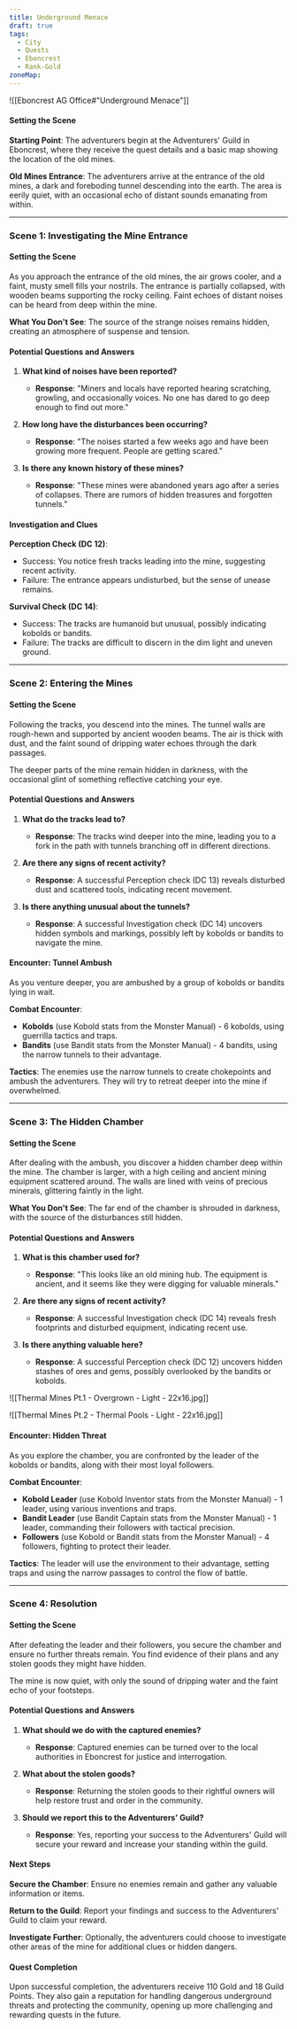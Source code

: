```yaml
---
title: Underground Menace
draft: true
tags:
  - City
  - Quests
  - Eboncrest
  - Rank-Gold
zoneMap:
---
```



![[Eboncrest AG Office#"Underground Menace"]]

#### Setting the Scene

**Starting Point**: The adventurers begin at the Adventurers' Guild in Eboncrest, where they receive the quest details and a basic map showing the location of the old mines.

**Old Mines Entrance**: The adventurers arrive at the entrance of the old mines, a dark and foreboding tunnel descending into the earth. The area is eerily quiet, with an occasional echo of distant sounds emanating from within.

---

### Scene 1: Investigating the Mine Entrance

#### Setting the Scene

As you approach the entrance of the old mines, the air grows cooler, and a faint, musty smell fills your nostrils. The entrance is partially collapsed, with wooden beams supporting the rocky ceiling. Faint echoes of distant noises can be heard from deep within the mine.

**What You Don't See**: The source of the strange noises remains hidden, creating an atmosphere of suspense and tension.

#### Potential Questions and Answers

1. **What kind of noises have been reported?**
   - **Response**: "Miners and locals have reported hearing scratching, growling, and occasionally voices. No one has dared to go deep enough to find out more."

2. **How long have the disturbances been occurring?**
   - **Response**: "The noises started a few weeks ago and have been growing more frequent. People are getting scared."

3. **Is there any known history of these mines?**
   - **Response**: "These mines were abandoned years ago after a series of collapses. There are rumors of hidden treasures and forgotten tunnels."

#### Investigation and Clues

**Perception Check (DC 12)**:
- Success: You notice fresh tracks leading into the mine, suggesting recent activity.
- Failure: The entrance appears undisturbed, but the sense of unease remains.

**Survival Check (DC 14)**:
- Success: The tracks are humanoid but unusual, possibly indicating kobolds or bandits.
- Failure: The tracks are difficult to discern in the dim light and uneven ground.

---

### Scene 2: Entering the Mines

#### Setting the Scene

Following the tracks, you descend into the mines. The tunnel walls are rough-hewn and supported by ancient wooden beams. The air is thick with dust, and the faint sound of dripping water echoes through the dark passages.

The deeper parts of the mine remain hidden in darkness, with the occasional glint of something reflective catching your eye.

#### Potential Questions and Answers

1. **What do the tracks lead to?**
   - **Response**: The tracks wind deeper into the mine, leading you to a fork in the path with tunnels branching off in different directions.

2. **Are there any signs of recent activity?**
   - **Response**: A successful Perception check (DC 13) reveals disturbed dust and scattered tools, indicating recent movement.

3. **Is there anything unusual about the tunnels?**
   - **Response**: A successful Investigation check (DC 14) uncovers hidden symbols and markings, possibly left by kobolds or bandits to navigate the mine.

#### Encounter: Tunnel Ambush

As you venture deeper, you are ambushed by a group of kobolds or bandits lying in wait.

**Combat Encounter**:
- **Kobolds** (use Kobold stats from the Monster Manual) - 6 kobolds, using guerrilla tactics and traps.
- **Bandits** (use Bandit stats from the Monster Manual) - 4 bandits, using the narrow tunnels to their advantage.

**Tactics**: The enemies use the narrow tunnels to create chokepoints and ambush the adventurers. They will try to retreat deeper into the mine if overwhelmed.

---

### Scene 3: The Hidden Chamber

#### Setting the Scene

After dealing with the ambush, you discover a hidden chamber deep within the mine. The chamber is larger, with a high ceiling and ancient mining equipment scattered around. The walls are lined with veins of precious minerals, glittering faintly in the light.

**What You Don't See**: The far end of the chamber is shrouded in darkness, with the source of the disturbances still hidden.

#### Potential Questions and Answers

1. **What is this chamber used for?**
   - **Response**: "This looks like an old mining hub. The equipment is ancient, and it seems like they were digging for valuable minerals."

2. **Are there any signs of recent activity?**
   - **Response**: A successful Investigation check (DC 14) reveals fresh footprints and disturbed equipment, indicating recent use.

3. **Is there anything valuable here?**
   - **Response**: A successful Perception check (DC 12) uncovers hidden stashes of ores and gems, possibly overlooked by the bandits or kobolds.

![[Thermal Mines Pt.1 - Overgrown - Light - 22x16.jpg]]


![[Thermal Mines Pt.2 - Thermal Pools - Light - 22x16.jpg]]



#### Encounter: Hidden Threat

As you explore the chamber, you are confronted by the leader of the kobolds or bandits, along with their most loyal followers.

**Combat Encounter**:
- **Kobold Leader** (use Kobold Inventor stats from the Monster Manual) - 1 leader, using various inventions and traps.
- **Bandit Leader** (use Bandit Captain stats from the Monster Manual) - 1 leader, commanding their followers with tactical precision.
- **Followers** (use Kobold or Bandit stats from the Monster Manual) - 4 followers, fighting to protect their leader.

**Tactics**: The leader will use the environment to their advantage, setting traps and using the narrow passages to control the flow of battle.

---

### Scene 4: Resolution

#### Setting the Scene

After defeating the leader and their followers, you secure the chamber and ensure no further threats remain. You find evidence of their plans and any stolen goods they might have hidden.

The mine is now quiet, with only the sound of dripping water and the faint echo of your footsteps.

#### Potential Questions and Answers

1. **What should we do with the captured enemies?**
   - **Response**: Captured enemies can be turned over to the local authorities in Eboncrest for justice and interrogation.

2. **What about the stolen goods?**
   - **Response**: Returning the stolen goods to their rightful owners will help restore trust and order in the community.

3. **Should we report this to the Adventurers' Guild?**
   - **Response**: Yes, reporting your success to the Adventurers' Guild will secure your reward and increase your standing within the guild.

#### Next Steps

**Secure the Chamber**: Ensure no enemies remain and gather any valuable information or items.

**Return to the Guild**: Report your findings and success to the Adventurers' Guild to claim your reward.

**Investigate Further**: Optionally, the adventurers could choose to investigate other areas of the mine for additional clues or hidden dangers.

#### Quest Completion

Upon successful completion, the adventurers receive 110 Gold and 18 Guild Points. They also gain a reputation for handling dangerous underground threats and protecting the community, opening up more challenging and rewarding quests in the future.